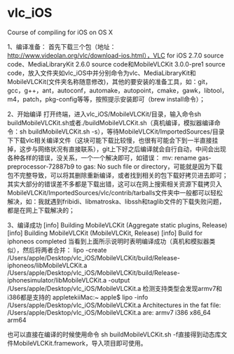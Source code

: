 # vlc_iOS
Course of compiling for iOS on OS X

1、编译准备：
首先下载三个包（地址：http://www.videolan.org/vlc/download-ios.html），VLC for iOS 2.7.0 source code、MediaLibraryKit 2.6.0 source code和MobileVLCKit 3.0.0-pre1 source code，放入文件夹如vlc_iOS中并分别命令为vlc、MediaLibraryKit和MobileVLCKit(文件夹名称随意修改)，其他的要安装的准备工具，如：git，gcc，g++，ant，autoconf，automake，autopoint，cmake，gawk，libtool，m4，patch，pkg-config等等，按照提示安装即可（brew install命令）；

2、开始编译
	打开终端，进入vlc_iOS/MobileVLCKit/目录，输入命令sh buildMobileVLCKit.sh或者./buildMobileVLCKit.sh（真机编译，模拟器编译命令：sh buildMobileVLCKit.sh -s），等待MobileVLCKit/ImportedSources/目录下下载vlc相关编译文件（这块可能下载比较慢，也很有可能会下到一半直接挂掉，这步与网络状况有直接联系），git上下好之后编译就会自行自动，中间会出现各种各样的错误，没关系，一个一个解决即可，如错误：
mv: rename gas-preprocessor-72887b9 to gas: No such file or directory，可能就是因为下载包不完整导致，可以将其删除重新编译，或者找到相关的包下载好拷贝进去即可；
其实大部分的错误差不多都是下载出错，这可以在网上搜索相关资源下载拷贝入MobileVLCKit/ImportedSources/vlc/contrib/tarballs文件夹中一般都可以轻松解决，如：我就遇到fribidi、libmatroska、libssh和taglib文件的下载失败问题，都是在网上下载解决的；

3、编译成功
[info] Building MobileVLCKit (Aggregate static plugins, Release)
[info] Building MobileVLCKit (MobileVLCKit, Release)
[info] Build for iphoneos completed
当看到上面所示说明时表明编译成功（真机和模拟器类似），然后将两者合并：
lipo -create /Users/apple/Desktop/vlc_iOS/MobileVLCKit/build/Release-iphoneos/libMobileVLCKit.a /Users/apple/Desktop/vlc_iOS/MobileVLCKit/build/Release-iphonesimulator/libMobileVLCKit.a -output /Users/apple/Desktop/vlc_iOS/MobileVLCKit.a
检测支持类型会发现armv7和i386都是支持的
appletekiiMac:~ apple$ lipo -info /Users/apple/Desktop/vlc_iOS/MobileVLCKit.a
Architectures in the fat file: /Users/apple/Desktop/vlc_iOS/MobileVLCKit.a are: armv7 i386 x86_64 arm64 

也可以直接在编译的时候使用命令 sh buildMobileVLCKit.sh -f直接得到动态库文件MobileVLCKit.framework，导入项目即可使用。

